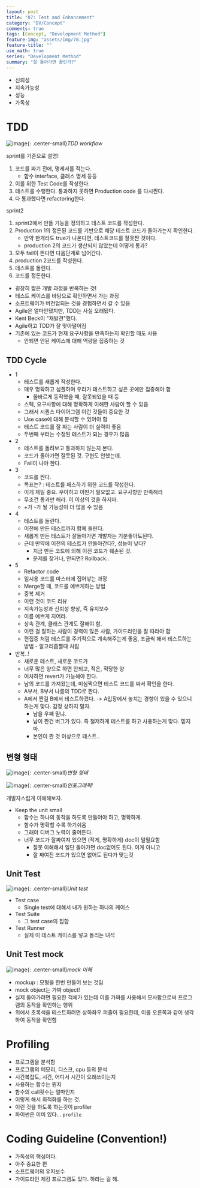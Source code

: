 ```yaml
---
layout: post
title: "07: Test and Enhancement"
category: "DV/Concept"
comments: true
tags: [Concept, "Development Method"]
feature-img: "assets/img/78.jpg"
feature-title: ""
use_math: true
series: "Development Method"
summary: "잘 돌아가면 끝인가?"
---
```



* 신뢰성
* 지속가능성
* 성능
* 가독성


# TDD


![image](https://user-images.githubusercontent.com/37871541/121875161-1bedbc00-cd43-11eb-8e78-1ec02aacb37f.png){: .center-small}_TDD workflow_

sprint를 기준으로 설명!

1. 코드를 짜기 전에, 명세서를 적는다.
   * 함수 interface, 클래스 명세 등등
2. 이를 위한 Test Code를 작성한다.
3. 테스트를 수행한다. 통과하지 못하면 Production code 를 다시짠다.
4. 다 통과했다면 refactoring한다.

sprint2

1. sprint2에서 만들 기능을 정의하고 테스트 코드를 작성한다.
2. Production 1의 정돈된 코드를 기반으로 해당 테스트 코드가 돌아가는지 확인한다.
   * 만약 한개라도 true가 나온다면, 테스트코드를 잘못짠 것이다.
   * production 2의 코드가 생산되지 않았는데 어떻게 통과?
3. 모두 fail이 뜬다면 다음단계로 넘어간다.
4. production 2코드를 작성한다.
5. 테스트를 돌린다.
6. 코드를 정돈한다.

* 굉장히 짧은 개발 과정을 반복하는 것!
* 테스트 케이스를 바탕으로 확인하면서 가는 과정
* 소프트웨어가 버전업되는 것을 경험하면서 갈 수 있음
* Agile은 얼마안됐지만, TDD는 사실 오래됐다.
* Kent Beck이 "재발견"했다.
* Agile하고 TDD가 잘 맞아떨어짐
* 기존에 있는 코드가 현재 요구사항을 만족하는지 확인할 때도 사용
  * 안되면 안된 케이스에 대해 역량을 집중하는 것

## TDD Cycle
* 1
  * 테스트를 새롭게 작성한다.
  * 매우 명확하고 심플하며 우리가 테스트하고 싶은 곳에만 집중해야 함
    * 올바르게 동작했을 때, 잘못되었을 때 등
  * 스펙, 요구사항에 대해 명확하게 이해한 사람이 할 수 있음
  * 그래서 시퀀스 다이어그램 이런 것들이 중요한 것
  * Use case에 대해 분석할 수 있어야 함
  * 테스트 코드를 잘 짜는 사람이 더 실력이 좋음
  * 두번째 부터는 수정된 테스트가 되는 경우가 많음
* 2
  * 테스트를 돌려보고 통과하지 않는지 본다.
  * 코드가 돌아가면 잘못된 것. 구현도 안했는데.
  * Fail이 나야 한다.
* 3
  * 코드를 짠다.
  * 목표는? : 테스트를 패스하기 위한 코드를 작성한다.
  * 이게 제일 중요. 우아하고 이딴거 필요없고. 요구사항만 만족해라
  * 무조건 통과만 해라. 이 이상의 것을 하지마.
  * +가 -가 될 가능성이 더 많을 수 있음
* 4
  * 테스트를 돌린다.
  * 이전에 만든 테스트까지 함께 돌린다.
  * 새롭게 만든 테스트가 잘돌아가면 개발자는 기분좋아도된다.
  * 근데 만약에 이전의 테스트가 안돌아간다?, 성능이 낮다?
    * 지금 만든 코드에 의해 이전 코드가 훼손된 것.
    * 문제를 찾거나, 안되면? Rollback..
* 5
  * Refactor code
  * 임시용 코드를 마스터에 집어넣는 과정
  * Merge할 때, 코드를 예쁘게하는 방법
  * 중복 제거
  * 이런 것이 코드 리뷰
  * 지속가능성과 신뢰성 향상, 즉 유지보수
  * 이름 예쁘게 지어라.
  * 상속 관계, 클래스 관계도 잘해야 함.
  * 이런 걸 잘하는 사람이 경력이 많은 사람, 가이드라인을 잘 따라야 함
  * 편집증 처럼 테스트를 주기적으로 계속해주는게 좋음, 조금씩 해서 테스트하는 방법 - 알고리즘짤때 처럼
* 반복..!
  * 새로운 테스트, 새로운 코드가
  * 너무 많은 양으로 하면 안되고, 적은, 적당한 양
  * 여차하면 revert가 가능해야 한다.
  * 남의 코드를 가져왔는데, 미심쩍으면 테스트 코드를 짜서 확인을 한다.
  * A부서, B부서 나름의 TDD로 짠다.
  * A에서 짠걸 B에서 테스트하겠다. -> A입장에서 놓치는 경향이 있을 수 있으니 하는게 맞다. 감정 상하지 말자.
    * 남을 우째 믿냐.
    * 남이 짠건 버그가 있다. 즉 철저하게 테스트를 하고 사용하는게 맞다. 믿지마.
    * 본인이 짠 것 이상으로 테스트..

## 변형 형태

![image](https://user-images.githubusercontent.com/37871541/121879668-15157800-cd48-11eb-92f9-61c6883b6ea9.png){: .center-small}_변형 형태_

![image](https://user-images.githubusercontent.com/37871541/121879792-31b1b000-cd48-11eb-9d00-f18644a87f36.png){: .center-small}_인포그래픽!_

개발자스럽게 이해해보자.

* Keep the unit small
  * 함수는 하나의 동작을 하도록 만들어야 하고, 명확하게.
  * 함수가 명확할 수록 하기쉬움
  * 그래야 디버그 노력이 줄어든다.
  * 너무 코드가 잘짜여져 있으면 (작게, 명확하게) doc이 덜필요함
    * 잘못 이해해서 일단 돌아가면 doc없어도 된다. 이게 아니고
    * 잘 짜여진 코드가 있으면 없어도 된다가 맞는것


## Unit Test

![image](https://user-images.githubusercontent.com/37871541/121881258-fe702080-cd49-11eb-8a7a-5b7207d14909.png){: .center-small}_Unit test_

* Test case
  * Single test에 대해서 내가 원하는 하나의 케이스
* Test Suite
  * 그 test case의 집합
* Test Runner
  * 실제 이 테스트 케이스를 넣고 돌리는 녀석


## Unit Test mock

![image](https://user-images.githubusercontent.com/37871541/121881856-c1f0f480-cd4a-11eb-9051-bb4c5acbdacf.png){: .center-small}_mock 이해_


* mockup : 모형을 한번 만들어 보는 것임
* mock object는 가짜 object!
* 실제 돌아가려면 필요한 객체가 있는데 이를 가짜를 사용해서 모사함으로써 프로그램의 동작을 확인하는 행위
* 위에서 초록색을 테스트하려면 상하좌우 퍼즐이 필요한데, 이를 오른쪽과 같이 생각하여 동작을 확인함


# Profiling

* 프로그램을 분석함
* 프로그램의 메모리, 디스크, cpu 등의 분석
* 시간복잡도, 시간, 어디서 시간이 오래쓰이는지
* 사용하는 함수는 뭔지
* 함수의 call횟수는 얼마인지
* 이렇게 해서 최적화를 하는 것.
* 이런 것을 하도록 하는것이 profiler
* 파이썬은 이미 있다... `profile`

# Coding Guideline (Convention!)

* 가독성의 핵심이다.
* 아주 중요한 편
* 소프트웨어의 유지보수
* 가이드라인 체킹 프로그램도 있다. 하라는 걸 해.